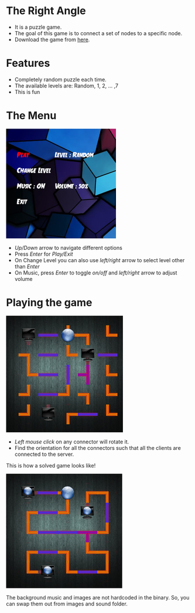 # The Right Angle
- It is a puzzle game.
- The goal of this game is to connect a set of nodes to a specific node.
- Download the game from [here](https://github.com/shahnewaz-labib/the-right-angle/releases).

# Features
- Completely random puzzle each time.
- The available levels are: Random, 1, 2, ... ,7
- This is fun


# The Menu

![Alt](SS/menu.png)


- *Up/Down* arrow to navigate different options
- Press *Enter* for *Play/Exit*
- On Change Level you can also use *left/right* arrow to select level other than *Enter*
- On Music, press *Enter* to toggle *on/off* and *left/right* arrow to adjust volume

# Playing the game

![Alt](SS/game.png)

- *Left mouse click* on any connector will rotate it.
- Find the orientation for all the connectors such that all the clients are connected to the server.

This is how a solved game looks like!

![Alt](SS/game_solved.png)


The background music and images are not hardcoded in the binary. 
So, you can swap them out from images and sound folder.

